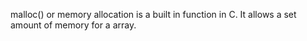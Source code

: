malloc() or memory allocation is a built in function in C. It allows a set amount of memory for a array.
